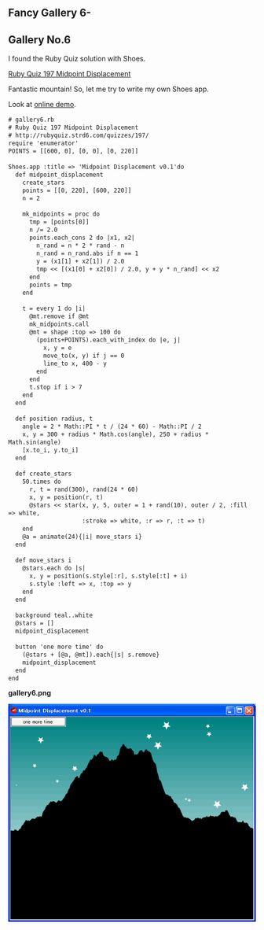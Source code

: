 Fancy Gallery 6-
----------------

Gallery No.6
------------
I found the Ruby Quiz solution with Shoes. 

[Ruby Quiz 197 Midpoint Displacement](http://rubyquiz.strd6.com/quizzes/197/)

Fantastic mountain! So, let me try to write my own Shoes app.

Look at [online demo](http://www.rin-shun.com/rubylearning/shoes/midpoint_displacement.swf.html).

	# gallery6.rb
	# Ruby Quiz 197 Midpoint Displacement
	# http://rubyquiz.strd6.com/quizzes/197/
	require 'enumerator'
	POINTS = [[600, 0], [0, 0], [0, 220]]
	
	Shoes.app :title => 'Midpoint Displacement v0.1'do  
	  def midpoint_displacement
	    create_stars
	    points = [[0, 220], [600, 220]]
	    n = 2
	      
	    mk_midpoints = proc do
	      tmp = [points[0]]
	      n /= 2.0
	      points.each_cons 2 do |x1, x2|
	        n_rand = n * 2 * rand - n
	        n_rand = n_rand.abs if n == 1
	        y = (x1[1] + x2[1]) / 2.0  
	        tmp << [(x1[0] + x2[0]) / 2.0, y + y * n_rand] << x2
	      end
	      points = tmp
	    end
	      
	    t = every 1 do |i|
	      @mt.remove if @mt
	      mk_midpoints.call
	      @mt = shape :top => 100 do
	        (points+POINTS).each_with_index do |e, j|
	          x, y = e
	          move_to(x, y) if j == 0
	          line_to x, 400 - y
	        end
	      end
	      t.stop if i > 7
	    end
	  end
	  
	  def position radius, t
	    angle = 2 * Math::PI * t / (24 * 60) - Math::PI / 2
	    x, y = 300 + radius * Math.cos(angle), 250 + radius * Math.sin(angle)
	    [x.to_i, y.to_i]
	  end  
	  
	  def create_stars
	    50.times do
	      r, t = rand(300), rand(24 * 60)
	      x, y = position(r, t)
	      @stars << star(x, y, 5, outer = 1 + rand(10), outer / 2, :fill => white, 
	                     :stroke => white, :r => r, :t => t)
	    end
	    @a = animate(24){|i| move_stars i}
	  end
	  
	  def move_stars i
	    @stars.each do |s|
	      x, y = position(s.style[:r], s.style[:t] + i)
	      s.style :left => x, :top => y
	    end
	  end
	  
	  background teal..white
	  @stars = []
	  midpoint_displacement
	  
	  button 'one more time' do
	    (@stars + [@a, @mt]).each{|s| s.remove}
	    midpoint_displacement
	  end
	end

**gallery6.png**

![gallery6.png](http://github.com/ashbb/shoes_tutorial_html/raw/master/images/gallery6.png)

